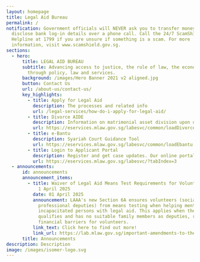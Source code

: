 ```yaml
---
layout: homepage
title: Legal Aid Bureau
permalink: /
notification: Government officials will NEVER ask you to transfer money or
  disclose bank log-in details over a phone call. Call the 24/7 ScamShield
  Helpline at 1799 if you are unsure if something is a scam. For more
  information, visit www.scamshield.gov.sg.
sections:
  - hero:
      title: LEGAL AID BUREAU
      subtitle: Advancing access to justice, the rule of law, the economy and society
        through policy, law and services.
      background: /images/Hero Banner 2021 v2 aligned.jpg
      button: Contact Us
      url: /about-us/contact-us/
      key_highlights:
        - title: Apply for Legal Aid
          description: The processes and related info
          url: /legal-services/how-do-i-apply-for-legal-aid/
        - title: Divorce AIDE
          description: Information on matrimonial asset division upon divorce
          url: https://eservices.mlaw.gov.sg/labesvc/common/loadDivorceAIDEv2.do
        - title: e-Bantu
          description: Syariah Court Guidance Tool
          url: https://eservices.mlaw.gov.sg/labesvc/common/loadEbantu.do
        - title: Login to Applicant Portal
          description: Register and get case updates. Our online portal helps you save time.
          url: https://eservices.mlaw.gov.sg/labesvc/?tabIndex=3
  - announcements:
      id: announcements
      announcement_items:
        - title: Waiver of Legal Aid Means Test Requirements for Volunteer Deputies w.e.f.
            1 April 2025
          date: 01 April 2025
          announcement: LAAA's new Section 6A ensures volunteers (social workers,
            professional deputies) from means testing when helping mentally
            incapacitated persons with legal aid. This applies when the person
            qualifies and has no suitable family members as deputies, removing
            financial barriers for volunteers.
          link_text: Click here to find out more!
          link_url: https://lab.mlaw.gov.sg/important-amendments-to-the-legal-aid-and-advice-act/
      title: Announcements
description: Description
image: /images/isomer-logo.svg
---
```

